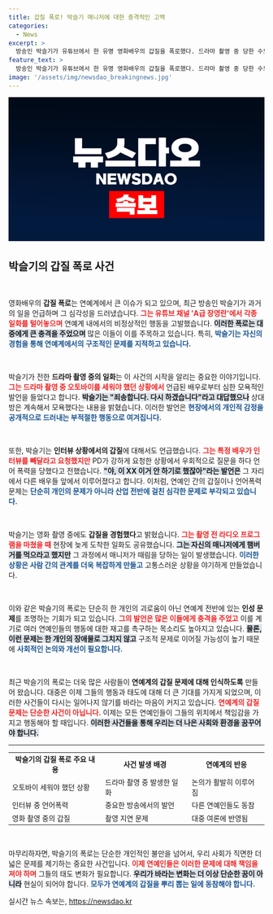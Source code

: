 ```yaml
---
title: 갑질 폭로! 박슬기 매니저에 대한 충격적인 고백
categories:
  - News
excerpt: >
  방송인 박슬기가 유튜브에서 한 유명 영화배우의 갑질을 폭로했다. 드라마 촬영 중 당한 수모와 배우의 폭언을 생생하게 전하며, 연예계의 비리 속 숨겨진 진실을 드러냈다. 어떤 배우를 지목했을까? 클릭해 확인하세요!
feature_text: >
  방송인 박슬기가 유튜브에서 한 유명 영화배우의 갑질을 폭로했다. 드라마 촬영 중 당한 수모와 배우의 폭언을 생생하게 전하며, 연예계의 비리 속 숨겨진 진실을 드러냈다. 어떤 배우를 지목했을까? 클릭해 확인하세요!
image: '/assets/img/newsdao_breakingnews.jpg'
---
```


<p><img src="/assets/img/newsdao_breakingnews.jpg" alt="pcversion 속보" /></p>

<h2 data-ke-size="size26">박슬기의 갑질 폭로 사건</h2>

<p data-ke-size="size16">&nbsp;</p>

<p>영화배우의 <b>갑질 폭로</b>는 연예계에서 큰 이슈가 되고 있으며, 최근 방송인 박슬기가 과거의 일을 언급하며 그 심각성을 드러냈습니다. <b><span style="color: #ee2323;">그는 유튜브 채널 'A급 장영란'에서 각종 일화를 털어놓으며</span></b> 연예계 내에서의 비정상적인 행동을 고발했습니다. <b><span style="background-color: #21538527;">이러한 폭로는 대중에게 큰 충격을 주었으며</span></b> 많은 이들이 이를 주목하고 있습니다. 특히, <b><span style="color: #1a5490;">박슬기는 자신의 경험을 통해 연예계에서의 구조적인 문제를 지적하고 있습니다.</span></b></p>

<p data-ke-size="size16">&nbsp;</p>

<p>박슬기가 전한 <b>드라마 촬영 중의 일화</b>는 이 사건의 시작을 알리는 중요한 이야기입니다. <b><span style="color: #ee2323;">그는 드라마 촬영 중 오토바이를 세워야 했던 상황에서</span></b> 언급된 배우로부터 심한 모욕적인 발언을 들었다고 합니다. <b><span style="background-color: #21538527;">박슬기는 "죄송합니다. 다시 하겠습니다"라고 대답했으나</span></b> 상대방은 계속해서 모욕했다는 내용을 밝혔습니다. 이러한 발언은 <b><span style="color: #1a5490;">현장에서의 개인적 감정을 공개적으로 드러내는 부적절한 행동으로 여겨집니다.</span></b></p>

<p data-ke-size="size16">&nbsp;</p>

<p>또한, 박슬기는 <b>인터뷰 상황에서의 갑질</b>에 대해서도 언급했습니다. <b><span style="color: #ee2323;">그는 특정 배우가 인터뷰를 빼달라고 요청했지만</span></b> PD가 강하게 요청한 상황에서 우회적으로 질문을 하다 언어 폭력을 당했다고 전했습니다. <b><span style="background-color: #21538527;">"야, 이 XX 이거 안 하기로 했잖아"라는 발언은</span></b> 그 자리에서 다른 배우들 앞에서 이루어졌다고 합니다. 이처럼, 연예인 간의 갑질이나 언어폭력 문제는 <b><span style="color: #1a5490;">단순히 개인의 문제가 아니라 산업 전반에 걸친 심각한 문제로 부각되고 있습니다.</span></b></p>

<p data-ke-size="size16">&nbsp;</p>

<p>박슬기는 영화 촬영 중에도 <b>갑질을 경험했다</b>고 밝혔습니다. <b><span style="color: #ee2323;">그는 촬영 전 라디오 프로그램을 마쳤을 때</span></b> 현장에 늦게 도착한 일화도 공유했습니다. <b><span style="background-color: #21538527;">그는 자신의 매니저에게 햄버거를 먹으라고 했지만</span></b> 그 과정에서 매니저가 때림을 당하는 일이 발생했습니다. <b><span style="color: #1a5490;">이러한 상황은 사람 간의 관계를 더욱 복잡하게 만들고</span></b> 고통스러운 상황을 야기하게 만들었습니다.</p>

<p data-ke-size="size16">&nbsp;</p>

<p>이와 같은 박슬기의 폭로는 단순히 한 개인의 괴로움이 아닌 연예계 전반에 있는 <b>인성 문제</b>를 조명하는 기회가 되고 있습니다. <b><span style="color: #ee2323;">그의 발언은 많은 이들에게 충격을 주었고</span></b> 이를 계기로 여러 연예인들의 행동에 대한 재고를 촉구하는 목소리도 높아지고 있습니다. <b><span style="background-color: #21538527;">물론, 이런 문제는 한 개인의 장애물로 그치지 않고</span></b> 구조적 문제로 이어질 가능성이 높기 때문에 <b><span style="color: #1a5490;">사회적인 논의와 개선이 필요합니다.</span></b></p>

<p data-ke-size="size16">&nbsp;</p>

<p>최근 박슬기의 폭로는 더욱 많은 사람들이 <b>연예계의 갑질 문제에 대해 인식하도록</b> 만들어 왔습니다. 대중은 이제 그들의 행동과 태도에 대해 더 큰 기대를 가지게 되었으며, 이러한 사건들이 다시는 일어나지 않기를 바라는 마음이 커지고 있습니다. <b><span style="color: #ee2323;">연예계의 갑질 문제는 단순한 사건이 아닙니다.</span></b> 이제는 모든 연예인들이 그들의 위치에서 책임감을 가지고 행동해야 할 때입니다. <b><span style="background-color: #21538527;">이러한 사건들을 통해 우리는 더 나은 사회와 환경을 꿈꾸어야 합니다.</span></b></p>

<hr>

<table style="width: 100%;">
<tr>
<td style="text-align: center; height: 17px;"><b>박슬기의 갑질 폭로 주요 내용</b></td>
<td style="text-align: center; height: 17px;"><b>사건 발생 배경</b></td>
<td style="text-align: center; height: 17px;"><b>연예계의 반응</b></td>
</tr>
<tr>
<td style="height: 17px;">오토바이 세워야 했던 상황</td>
<td style="height: 17px;">드라마 촬영 중 발생한 일화</td>
<td style="height: 17px;">논의가 활발히 이루어짐</td>
</tr>
<tr>
<td style="height: 17px;">인터뷰 중 언어폭력</td>
<td style="height: 17px;">중요한 방송에서의 발언</td>
<td style="height: 17px;">다른 연예인들도 동참</td>
</tr>
<tr>
<td style="height: 17px;">영화 촬영 중의 갑질</td>
<td style="height: 17px;">촬영 지연 문제</td>
<td style="height: 17px;">대중 여론에 반영됨</td>
</tr>
</table>

<p data-ke-size="size16">&nbsp;</p>

<p>마무리하자면, 박슬기의 폭로는 단순한 개인적인 불만을 넘어서, 우리 사회가 직면한 더 넓은 문제를 제기하는 중요한 사건입니다. <b><span style="color: #ee2323;">이제 연예인들은 이러한 문제에 대해 책임을 져야 하며</span></b> 그들의 태도 변화가 필요합니다. <b><span style="background-color: #21538527;">우리가 바라는 변화는 더 이상 단순한 꿈이 아니라</span></b> 현실이 되어야 합니다. <b><span style="color: #1a5490;">모두가 연예계의 갑질을 뿌리 뽑는 일에 동참해야 합니다.</span></b></p>
실시간 뉴스 속보는, <a href="https://newsdao.kr" rel="dofollow">https://newsdao.kr</a>


